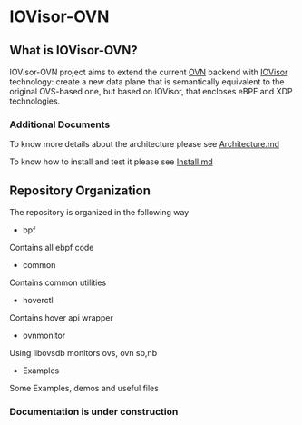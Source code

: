 # IOVisor-OVN

## What is IOVisor-OVN?
IOVisor-OVN project aims to extend the current [OVN](https://github.com/openvswitch/ovs/)
backend with [IOVisor](https://www.iovisor.org/) technology: create a new data plane that is semantically equivalent to the original OVS-based one, but based on IOVisor, that encloses eBPF and XDP technologies.

### Additional Documents
To know more details about the architecture please see [Architecture.md](/ARCHITECTURE.md)

To know how to install and test it please see [Install.md](/INSTALL.md)

## Repository Organization

The repository is organized in the following way

* bpf

Contains all ebpf code

* common

Contains common utilities

* hoverctl

Contains hover api wrapper

* ovnmonitor

Using libovsdb monitors ovs, ovn sb,nb

* Examples

Some Examples, demos and useful files

### Documentation is under construction
